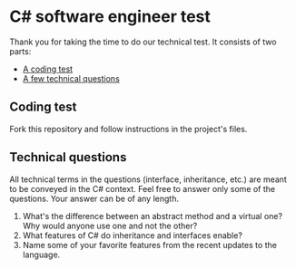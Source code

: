 C# software engineer test
==================================

Thank you for taking the time to do our technical test. It consists of two parts:

* [A coding test](#coding-test)
* [A few technical questions](#technical-questions)

## Coding test

Fork this repository and follow instructions in the project's files.

## Technical questions

All technical terms in the questions (interface, inheritance, etc.) are meant to be conveyed in the C# context. Feel free to answer only some of the questions. Your answer can be of any length.

1. What's the difference between an abstract method and a virtual one? Why would anyone use one and not the other?
2. What features of C# do inheritance and interfaces enable?
3. Name some of your favorite features from the recent updates to the language.
